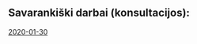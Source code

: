 ## Savarankiški darbai (konsultacijos):

[2020-01-30](https://github.com/robotautas/kursas/wiki/Konsultacija-2020-01-30)